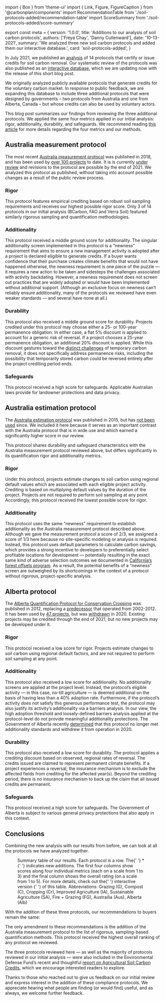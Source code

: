 import { Box } from 'theme-ui'
import { Link, Figure, FigureCaption } from '@carbonplan/components'
import RecommendationTable from './soil-protocols-added/recommendation-table'
import ScoreSummary from './soil-protocols-added/score-summary'

export const meta = {
  version: '1.0.0',
  title: 'Additions to our analysis of soil carbon protocols',
  authors: ['Freya Chay', 'Danny Cullenward'],
  date: '10-13-2021',
  summary:
    'We analyzed three new soil carbon protocols and added them our interactive database.',
  card: 'soil-protocols-added',
}

In July 2021, we published an [analysis](https://carbonplan.org/research/soil-protocols-explainer) of 14 protocols that certify or issue credits for soil carbon removal. Our systematic review of the protocols was also published as an [interactive database](https://carbonplan.org/research/soil-protocols), which we are updating now with the release of this short blog post.

We originally analyzed publicly available protocols that generate credits for the voluntary carbon market. In response to public feedback, we are expanding this database to include three additional protocols that were designed by governments – two protocols from Australia and one from Alberta, Canada – but whose credits can also be used by voluntary actors.

This blog post summarizes our findings from reviewing the three additional protocols. We applied the same four metrics applied in our initial analysis: rigor, additionality, durability, and safeguards. We recommend reading [this article](https://carbonplan.org/research/soil-protocols-explainer) for more details regarding the four metrics and our methods.

## Australia measurement protocol

The most recent [Australia measurement protocol](https://www.legislation.gov.au/Details/F2018L00089) was published in 2018, and has been used by [over 100 projects](http://www.cleanenergyregulator.gov.au/ERF/project-and-contracts-registers/project-register) to date. It is is currently [under review](http://www.cleanenergyregulator.gov.au/ERF/Pages/Method%20development%20tracker/Soil-carbon.aspx) and revisions to the protocol are possible by the end of 2021. We analyzed this protocol as published, without taking into account possible changes as a result of the public review process.

### Rigor

This protocol features empirical crediting based on robust soil sampling requirements and receives our highest possible rigor score. Only 3 of 14 protocols in our initial analysis (BCarbon, FAO and Verra Soil) featured similarly rigorous sampling and quantification methodologies.

### Additionality

This protocol received a middle ground score for additionality. The singular additionality screen implemented in this protocol is a “newness” requirement that aims to ensure a new management activity is adopted after a project is declared eligible to generate credits. If a buyer wants confidence that their purchase creates climate benefits that would not have happened otherwise, the newness requirement is one piece of the puzzle — it requires a new action to be taken and sidesteps the challenges associated with activity backdating. However, a newness requirement does not screen out practices that are widely adopted or would have been implemented without additional support. (Although an exclusive focus on newness can’t reliably ensure additionality, many of the protocols we reviewed have even weaker standards — and several have none at all.)

### Durability

This protocol also received a middle ground score for durability. Projects credited under this protocol may choose either a 25- or 100-year permanence obligation. In either case, a flat 5% discount is applied to account for a generic risk of reversal. If a project chooses a 25-year permanence obligation, an additional 20% discount is applied. While this discount gestures toward the [distinct challenges](https://carbonplan.org/research/permanence-calculator) of temporary carbon removal, it does not specifically address permanence risks, including the possibility that temporarily stored carbon could be reversed entirely after the project crediting period ends.

### Safeguards

This protocol received a high score for safeguards. Applicable Australian laws provide for landowner protections and data privacy.

## Australia estimation protocol

The [Australia estimation protocol](https://www.legislation.gov.au/Details/F2018C00126) was published in 2015, but has [not been used](http://www.cleanenergyregulator.gov.au/ERF/project-and-contracts-registers/project-register) since. We included it here because it serves as an important contrast with the Australia protocol that is in wide use and which earned a significantly higher score in our review.

This protocol shares durability and safeguard characteristics with the Australia measurement protocol reviewed above, but differs significantly in its quantification rigor and additionality metrics.

### Rigor

Under this protocol, projects estimate changes to soil carbon using regional default values which are associated with each eligible project activity. Crediting is based on multiplying default values by the duration of the project. Projects are not required to perform soil sampling at any point. Accordingly, this protocol received the lowest possible score for rigor.

### Additionality

This protocol uses the same “newness” requirement to establish additionality as the Australia measurement protocol described above. Although we gave the measurement protocol a score of 2/3, we assigned a score of 1/3 here because no site-specific modeling or analysis is required. Instead, this protocol uses default parameters to calculate carbon savings, which provides a strong incentive to developers to preferentially select profitable locations for development — potentially resulting in the exact same kind of adverse selection outcomes we documented in [California’s forest offsets program](https://carbonplan.org/research/forest-offsets-explainer). As a result, the potential benefits of a “newness” screen are outweighed by its shortcomings in the context of a protocol without rigorous, project-specific analysis.

## Alberta protocol

The [Alberta Quantification Protocol for Conservation Cropping](https://open.alberta.ca/dataset/b99725e1-5d2a-4427-baa8-14b9ec6c6a24/resource/db11dd55-ce34-4472-9b8b-cb3b30214803/download/6744004-2012-quantification-protocol-conservation-cropping-april-2012-version-1.0-2012-04-02.pdf) was published in 2012, replacing a [predecessor](https://open.alberta.ca/publications/specified-gas-emitters-regulation-quantification-protocol-for-tillage-system-management-version-1-3) that operated from 2002-2012. It has been used by [47 projects](https://alberta.csaregistries.ca/GHGR_Listing/AEOR_Listing.aspx), but was [withdrawn](https://www.alberta.ca/assets/documents/aeos-memo-withdrawal-quantification-protocol-conservation-cropping.pdf) in 2020. Existing projects may be credited through the end of 2021, but no new projects may be developed under it.

### Rigor

This protocol received a low score for rigor. Projects estimate changes to soil carbon using regional default factors, and are not required to perform soil sampling at any point.

### Additionality

This protocol also received a low score for additionality. No additionality screens are applied at the project level. Instead, the protocol’s eligible activity — in this case, no-till agriculture — is deemed additional on the basis of having less than a 40% adoption rate. Furthermore, if the protocol’s activity does not satisfy this generous performance test, the protocol may also justify its activity’s additionality via a barriers analysis. In our view, the high adoption threshold and loosely-defined barriers analysis applied at the protocol-level do not provide meaningful additionality protections. The Government of Alberta recently [determined](https://www.alberta.ca/assets/documents/aeos-memo-withdrawal-quantification-protocol-conservation-cropping.pdf) that this protocol no longer met additionality standards and withdrew it from operation in 2020.

### Durability

This protocol also received a low score for durability. The protocol applies a crediting discount based on observed, regional rates of reversal. The credits issued are claimed to represent permanent climate benefits. If a project experiences a reversal, the insurance mechanism is to exclude the affected fields from crediting for the affected year(s). Beyond the crediting period, there is no insurance mechanism to back up the claim that all issued credits are permanent.

### Safeguards

This protocol received a high score for safeguards. The Government of Alberta is subject to various general privacy protections that also apply in this context.

## Conclusions

Combining the new analysis with our results from before, we can look at all the protocols we have analyzed together.

<Figure>
  <ScoreSummary />
  <FigureCaption>
    Summary table of our results. Each protocol is a row. The{' '}
    <Box as='span' sx={{ color: 'orange' }}>
      *
    </Box>{' '}
    indicates new additions. The first four columns show scores along four
    individual metrics (each on a scale from 1 to 3) and the final column shows
    the overall rating (on a scale from 1 to 5). For more details, check out the{' '}
    <Link
      href='/research/soil-protocols'
      sx={{ color: 'secondary', '&:hover': { color: 'primary' } }}
    >
      interactive version
    </Link>{' '}
    of this table. Abbreviations: Grazing (G), Compost (C), Cropping (Cr),
    Improved Agriculture (IA), Sustainable Agriculture (SA), Fire + Grazing
    (FG), Austrailia (Aus), Alberta (Alb)
  </FigureCaption>
</Figure>

With the addition of these three protocols, our recommendations to buyers remain the same:

<Figure>
  <RecommendationTable />
</Figure>

The only amendment to these recommendations is the addition of the Australia measurement protocol to the list of rigorous, sampling-based quantification methods. This protocol received the highest overall ranking of any protocol we reviewed.

The three protocols reviewed here — as well as the majority of protocols reviewed in our initial analysis — were also included in the Environmental Defense Fund’s recent and thoughtful [report on Agricultural Soil Carbon Credits](https://www.edf.org/soilcarbon), which we encourage interested readers to explore.

Thanks to those who reached out to give us feedback on our initial review and express interest in the addition of these compliance protocols. We appreciate hearing what people are finding (or would find) useful, and as always, we welcome further feedback.
